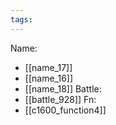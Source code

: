 ```yaml
---
tags:
---
```

Name:
- [[name_17]]
- [[name_16]]
- [[name_18]]
Battle:
- [[battle_928]]
Fn:
- [[c1600_function4]]
